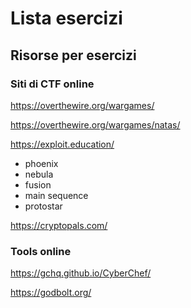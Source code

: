 # Lista esercizi

## Risorse per esercizi

### Siti di CTF online 

https://overthewire.org/wargames/

https://overthewire.org/wargames/natas/

https://exploit.education/
- phoenix
- nebula
- fusion
- main sequence
- protostar

https://cryptopals.com/

### Tools online

https://gchq.github.io/CyberChef/

https://godbolt.org/
